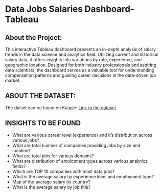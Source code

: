 # Data Jobs Salaries Dashboard-Tableau

## About the Project: 
This interactive Tableau dashboard presents an in-depth analysis of salary trends in the data science and analytics field. Utilizing current and historical salary data, it offers insights into variations by role, experience, and geographic location. Designed for both industry professionals and aspiring data scientists, the dashboard serves as a valuable tool for understanding compensation patterns and guiding career decisions in the data-driven job market.

## ABOUT THE DATASET:
The datset can be found on Kaggle:  [Link to the dataset](https://www.kaggle.com/datasets/ruchi798/data-science-job-salaries) 

## INSIGHTS TO BE FOUND
- What are various career level (experience) and it’s distribution across various jobs?
- What are total number of companies providing jobs by size and location?
- What are total jobs for various domains?
- What are distribution of emplotment types across various analytics fields?
- Which are TOP 10 companies with most data jobs?
- What is the average salary by experience level and employment type?
- Map of the average salary by country?
- What is the average salary by job title?
